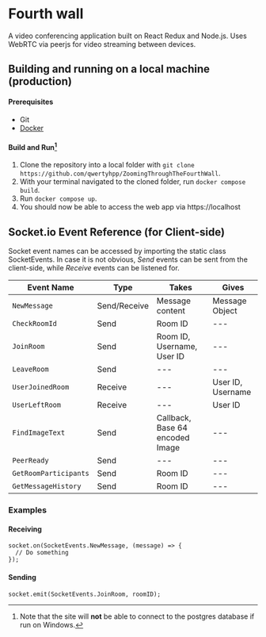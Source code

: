 # Fourth wall
A video conferencing application built on React Redux and Node.js. Uses WebRTC via peerjs for video streaming between devices.

## Building and running on a local machine (production)

#### Prerequisites
 - Git
 - [Docker](https://docs.docker.com/get-docker/)

#### Build and Run[^1]
1. Clone the repository into a local folder with `git clone https://github.com/qwertyhpp/ZoomingThroughTheFourthWall`.
2. With your terminal navigated to the cloned folder, run `docker compose build`.
3. Run `docker compose up`.
4. You should now be able to access the web app via https://localhost

[^1]: Note that the site will **not** be able to connect to the postgres database if run on Windows.


## Socket.io Event Reference (for Client-side)

Socket event names can be accessed by importing the static class SocketEvents.
In case it is not obvious, _Send_ events can be sent from the client-side, while _Receive_ events can be listened for.

| Event Name | Type | Takes | Gives |
| --- | --- | --- | --- |
| `NewMessage` | Send/Receive | Message content | Message Object |
| `CheckRoomId` | Send | Room ID | --- |
| `JoinRoom` | Send | Room ID, Username, User ID | --- |
| `LeaveRoom` | Send | --- | --- |
| `UserJoinedRoom` | Receive | --- | User ID, Username |
| `UserLeftRoom` | Receive | --- | User ID |
| `FindImageText` | Send | Callback, Base 64 encoded Image | --- |
| `PeerReady` | Send | --- | --- |
| `GetRoomParticipants` | Send | Room ID | --- |
| `GetMessageHistory` | Send | Room ID | --- |

### Examples
#### Receiving
```
socket.on(SocketEvents.NewMessage, (message) => {
  // Do something
});
```

#### Sending
```
socket.emit(SocketEvents.JoinRoom, roomID);
```
